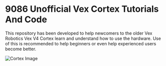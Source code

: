 # 9086 Unofficial Vex Cortex Tutorials And Code

This repository has been developed to help newcomers to the older Vex Robotics Vex V4 Cortex learn and understand how to use the hardware. Use of this is recommended to help beginners or even help experienced users become better.

![Cortex Image](https://github.com/WildcatRobotics9086/9086_Unofficial_Vex_Cortex_Tutorials_And_Code/tree/main/cortex.png?raw=true)

